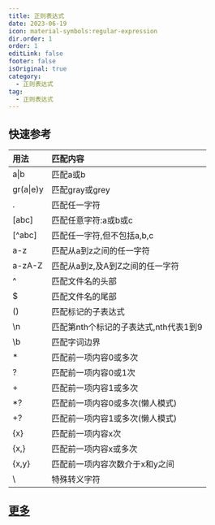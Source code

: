 ```yaml
---
title: 正则表达式
date: 2023-06-19
icon: material-symbols:regular-expression
dir.order: 1
order: 1
editLink: false
footer: false
isOriginal: true
category:
  - 正则表达式
tag:
  - 正则表达式
---
```


## 快速参考

|用法|匹配内容|
|:-|:-|
|a\|b|匹配a或b|
|gr(a\|e)y|匹配gray或grey|
|.|匹配任一字符|
|[abc]|匹配任意字符:a或b或c|
|[^abc]|匹配任一字符,但不包括a,b,c|
|a-z|匹配从a到z之间的任一字符|
|a-zA-Z|匹配从a到z,及A到Z之间的任一字符|
|^|匹配文件名的头部|
|$|匹配文件名的尾部|
|()|匹配标记的子表达式|
|\n|匹配第nth个标记的子表达式,nth代表1到9|
|\b|匹配字词边界|
|*|匹配前一项内容0或多次|
|?|匹配前一项内容0或1次|
|+|匹配前一项内容1或多次|
|*?|匹配前一项内容0或多次(懒人模式)|
|+?|匹配前一项内容1或多次(懒人模式)|
|{x}|匹配前一项内容x次|
|{x,}|匹配前一项内容x或多次|
|{x,y}|匹配前一项内容次数介于x和y之间|
|\\ |特殊转义字符|

## [更多](https://learn.microsoft.com/zh-cn/dotnet/standard/base-types/regular-expression-language-quick-reference)
